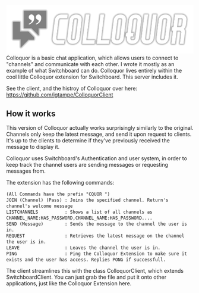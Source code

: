 ![ColloquorBanner](https://raw.githubusercontent.com/igtampe/ColloquorClient/master/Resources/Colloquor%20(Banner).png)
Colloquor is a basic chat application, which allows users to connect to "channels" and communicate with each other. I wrote it mostly as an example of what Switchboard can do. Colloquor lives entirely within the cool little Colloquor extension for Switchboard. This server includes it. 

See the client, and the histroy of Colloquor over here: https://github.com/igtampe/ColloquorClient

## How it works
This version of Colloquor actually works surprisingly similarly to the original. Channels only keep the latest message, and send it upon request to clients. It's up to the clients to determine if they've previously received the message to display it.

Colloquor uses Switchboard's Authentication and user system, in order to keep track the channel users are sending messages or requesting messages from.

The extension has the following commands:
```
(All Commands have the prefix "CQUOR ")
JOIN (Channel) (Pass) : Joins the specified channel. Return's channel's welcome message
LISTCHANNELS          : Shows a list of all channels as CHANNEL_NAME:HAS_PASSWORD,CHANNEL_NAME:HAS_PASSWORD....
SEND (Message)        : Sends the message to the channel the user is in.
REQUEST               : Retrieves the latest message on the channel the user is in.
LEAVE                 : Leaves the channel the user is in.
PING                  : Ping the Colloquor Extension to make sure it exists and the user has access. Replies PONG if successfull.
```

The client streamlines this with the class ColloquorClient, which extends SwitchboardClient. You can just grab the file and put it onto other applications, just like the Colloquor Extension here. 
